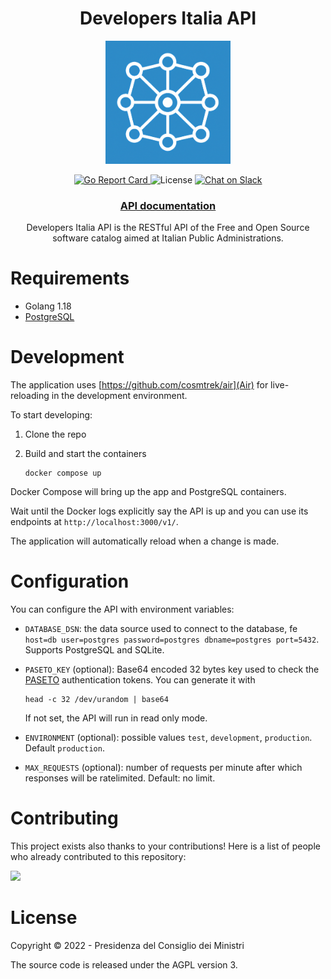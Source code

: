 <!-- markdownlint-disable no-inline-html -->

<h1 align="center">Developers Italia API</h1>

<p align="center">
  <img width="200" src=".github/logo.png" alt="developers-italia-api logo">
</p>

<p align="center">
  <a href="https://goreportcard.com/report/github.com/italia/developers-italia-api">
    <img
      src="https://goreportcard.com/badge/github.com/italia/developers-italia-api"
      alt="Go Report Card"
    >
  </a>
  <img alt="License" src="https://img.shields.io/github/license/italia/developers-italia-api?color=brightgreen">
  <a href="https://slack.developers.italia.it">
    <img
      src="https://img.shields.io/badge/chat-on%20slack-7289da.svg?sanitize=true"
      alt="Chat on Slack"
    >
  </a>
</p>

<div align="center">
  <h3>
    <a href="https://developers-italia-4gfxiabty-dip-trasformazione-digitale.vercel.app/it/api/developers-italia">
      API documentation
    </a>
  </h3>
</div>

<p align="center">
  Developers Italia API is the RESTful API of the Free and Open Source software catalog
  aimed at Italian Public Administrations.
</p>

# Requirements

* Golang 1.18
* [PostgreSQL](https://https://www.postgresql.org/)

# Development

The application uses [https://github.com/cosmtrek/air](Air) for live-reloading
in the development environment.

To start developing:

1. Clone the repo
2. Build and start the containers

   ```shell
   docker compose up
   ```

Docker Compose will bring up the app and PostgreSQL containers.

Wait until the Docker logs explicitly say the API is up and you can use its
endpoints at `http://localhost:3000/v1/`.

The application will automatically reload when a change is made.

# Configuration

You can configure the API with environment variables:

* `DATABASE_DSN`: the data source used to connect to the database,
  fe `host=db user=postgres password=postgres dbname=postgres port=5432`.
  Supports PostgreSQL and SQLite.

* `PASETO_KEY` (optional): Base64 encoded 32 bytes key used to check the
  [PASETO](https://paseto.io/) authentication tokens. You can generate it with

  ```console
  head -c 32 /dev/urandom | base64
  ```

  If not set, the API will run in read only mode.

* `ENVIRONMENT` (optional): possible values `test`, `development`, `production`.
  Default `production`.

* `MAX_REQUESTS` (optional): number of requests per minute after which responses
  will be ratelimited.
  Default: no limit.

# Contributing

This project exists also thanks to your contributions! Here is a list of people
who already contributed to this repository:

<a href="https://github.com/italia/developers-italia-api/graphs/contributors">
  <img
  src="https://contributors-img.web.app/image?repo=italia/developers-italia-api"
  />
</a>

# License

Copyright © 2022 - Presidenza del Consiglio dei Ministri

The source code is released under the AGPL version 3.
